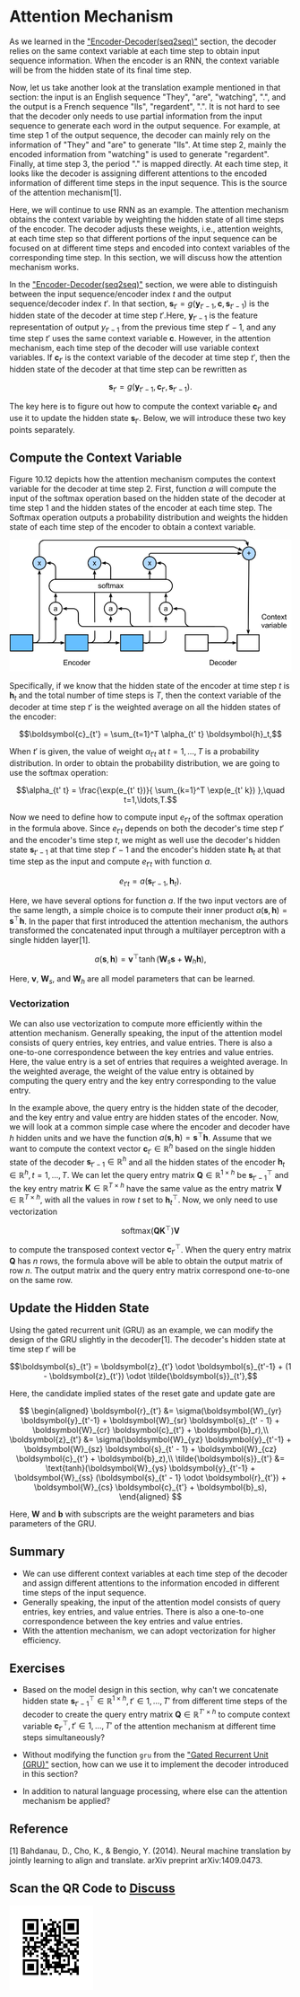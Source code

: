 # Attention Mechanism

As we learned in the ["Encoder-Decoder(seq2seq)"](seq2seq.md) section, the decoder relies on the same context variable at each time step to obtain input sequence information.  When the encoder is an RNN, the context variable will be from the hidden state of its final time step.

Now, let us take another look at the translation example mentioned in that section: the input is an English sequence "They", "are", "watching", ".", and the output is a French sequence "Ils", "regardent", ".". It is not hard to see that the decoder only needs to use partial information from the input sequence to generate each word in the output sequence. For example, at time step 1 of the output sequence, the decoder can mainly rely on the information of "They" and "are" to generate "Ils". At time step 2, mainly the encoded information from "watching" is used to generate "regardent". Finally, at time step 3, the period "." is mapped directly.  At each time step, it looks like the decoder is assigning different attentions to the encoded information of different time steps in the input sequence. This is the source of the attention mechanism[1].

Here, we will continue to use RNN as an example. The attention mechanism obtains the context variable by weighting the hidden state of all time steps of the encoder. The decoder adjusts these weights, i.e., attention weights, at each time step so that different portions of the input sequence can be focused on at different time steps and encoded into context variables of the corresponding time step. In this section, we will discuss how the attention mechanism works.


In the ["Encoder-Decoder(seq2seq)"](seq2seq.md) section, we were able to distinguish between the input sequence/encoder index $t$ and the output sequence/decoder index $t'$. In that section, $\boldsymbol{s}_{t'} = g(\boldsymbol{y}_{t'-1}, \boldsymbol{c}, \boldsymbol{s}_{t'-1})$ is the hidden state of the decoder at time step $t'$.Here, $\boldsymbol{y}_{t'-1}$ is the feature representation of output $y_{t'-1}$ from the previous time step $t'-1$, and any time step $t'$ uses the same context variable $\boldsymbol{c}$. However, in the attention mechanism, each time step of the decoder will use variable context variables. If $\boldsymbol{c}_{t'}$ is the context variable of the decoder at time step $t'$, then the hidden state of the decoder at that time step can be rewritten as

$$\boldsymbol{s}_{t'} = g(\boldsymbol{y}_{t'-1}, \boldsymbol{c}_{t'}, \boldsymbol{s}_{t'-1}).$$

The key here is to figure out how to compute the context variable $\boldsymbol{c}_{t'}$ and use it to update the hidden state $\boldsymbol{s}_{t'}$. Below, we will introduce these two key points separately.


## Compute the Context Variable

Figure 10.12 depicts how the attention mechanism computes the context variable for the decoder at time step 2. First, function $a$ will compute the input of the softmax operation based on the hidden state of the decoder at time step 1 and the hidden states of the encoder at each time step. The Softmax operation outputs a probability distribution and weights the hidden state of each time step of the encoder to obtain a context variable.

![Attention mechanism based on the encoder-decoder. ](../img/attention.svg)


Specifically, if we know that the hidden state of the encoder at time step $t$ is $\boldsymbol{h}_t$ and the total number of time steps is $T$, then the context variable of the decoder at time step $t'$ is the weighted average on all the hidden states of the encoder:

$$\boldsymbol{c}_{t'} = \sum_{t=1}^T \alpha_{t' t} \boldsymbol{h}_t,$$

When $t'$ is given, the value of weight $\alpha_{t't}$ at $t=1, \ldots,T$ is a probability distribution. In order to obtain the probability distribution, we are going to use the softmax operation:

$$\alpha_{t' t} = \frac{\exp(e_{t' t})}{ \sum_{k=1}^T \exp(e_{t' k}) },\quad t=1,\ldots,T.$$

Now we need to define how to compute input $e_{t' t}$ of the softmax operation in the formula above. Since $e_{t' t}$ depends on both the decoder's time step $t'$ and the encoder's time step $t$, we might as well use the decoder's hidden state $\boldsymbol{s}_{t' - 1}$ at that time step $t'-1$ and the encoder's hidden state $\boldsymbol{h}_t$ at that time step as the input and compute $e_{t' t}$ with function $a$.

$$e_{t' t} = a(\boldsymbol{s}_{t' - 1}, \boldsymbol{h}_t).$$


Here, we have several options for function $a$. If the two input vectors are of the same length, a simple choice is to compute their inner product $a(\boldsymbol{s}, \boldsymbol{h})=\boldsymbol{s}^\top \boldsymbol{h}$. In the paper that first introduced the attention mechanism, the authors transformed the concatenated input through a multilayer perceptron with a single hidden layer[1].

$$a(\boldsymbol{s}, \boldsymbol{h}) = \boldsymbol{v}^\top \tanh(\boldsymbol{W}_s \boldsymbol{s} + \boldsymbol{W}_h \boldsymbol{h}),$$

Here, $\boldsymbol{v}$, $\boldsymbol{W}_s$, and $\boldsymbol{W}_h$ are all model parameters that can be learned.

### Vectorization

We can also use vectorization to compute more efficiently within the attention mechanism. Generally speaking, the input of the attention model consists of query entries, key entries, and value entries. There is also a one-to-one correspondence between the key entries and value entries. Here, the value entry is a set of entries that requires a weighted average. In the weighted average, the weight of the value entry is obtained by computing the query entry and the key entry corresponding to the value entry.

In the example above, the query entry is the hidden state of the decoder, and the key entry and value entry are hidden states of the encoder.
Now, we will look at a common simple case where the encoder and decoder have $h$ hidden units and we have the function $a(\boldsymbol{s}, \boldsymbol{h})=\boldsymbol{s}^ \top \boldsymbol{h}$. Assume that we want to compute the context vector $\boldsymbol{c}_{t'}\in \mathbb{R}^{h}$ based on the single hidden state of the decoder $\boldsymbol{s}_{t' - 1} \in \mathbb{R}^{h}$ and all the hidden states of the encoder $\boldsymbol{h}_t \in \mathbb{R}^{h}, t = 1,\ldots,T$.
We can let the query entry matrix $\boldsymbol{Q} \in \mathbb{R}^{1 \times h}$ be $\boldsymbol{s}_{t' - 1}^\top$ and the key entry matrix $\boldsymbol{K} \in \mathbb{R}^{T \times h}$ have the same value as the entry matrix $\boldsymbol{V} \in \mathbb{R}^{T \times h}$, with all the values in row $t$ set to $\boldsymbol{h}_t^\top$. Now, we only need to use vectorization

$$\text{softmax}(\boldsymbol{Q}\boldsymbol{K}^\top)\boldsymbol{V}$$

to compute the transposed context vector $\boldsymbol{c}_{t'}^\top$. When the query entry matrix $\boldsymbol{Q}$ has $n$ rows, the formula above will be able to obtain the output matrix of row $n$. The output matrix and the query entry matrix correspond one-to-one on the same row.



## Update the Hidden State

Using the gated recurrent unit (GRU) as an example, we can modify the design of the GRU slightly in the decoder[1]. The decoder's hidden state at time step $t'$ will be

$$\boldsymbol{s}_{t'} = \boldsymbol{z}_{t'} \odot \boldsymbol{s}_{t'-1}  + (1 - \boldsymbol{z}_{t'}) \odot \tilde{\boldsymbol{s}}_{t'},$$

Here, the candidate implied states of the reset gate and update gate are


$$
\begin{aligned}
\boldsymbol{r}_{t'} &= \sigma(\boldsymbol{W}_{yr} \boldsymbol{y}_{t'-1} + \boldsymbol{W}_{sr} \boldsymbol{s}_{t' - 1} + \boldsymbol{W}_{cr} \boldsymbol{c}_{t'} + \boldsymbol{b}_r),\\
\boldsymbol{z}_{t'} &= \sigma(\boldsymbol{W}_{yz} \boldsymbol{y}_{t'-1} + \boldsymbol{W}_{sz} \boldsymbol{s}_{t' - 1} + \boldsymbol{W}_{cz} \boldsymbol{c}_{t'} + \boldsymbol{b}_z),\\
\tilde{\boldsymbol{s}}_{t'} &= \text{tanh}(\boldsymbol{W}_{ys} \boldsymbol{y}_{t'-1} + \boldsymbol{W}_{ss} (\boldsymbol{s}_{t' - 1} \odot \boldsymbol{r}_{t'}) + \boldsymbol{W}_{cs} \boldsymbol{c}_{t'} + \boldsymbol{b}_s),
\end{aligned}
$$

Here, $\boldsymbol{W}$ and $\boldsymbol{b}$ with subscripts are the weight parameters and bias parameters of the GRU.

## Summary

* We can use different context variables at each time step of the decoder and assign different attentions to the information encoded in different time steps of the input sequence.
* Generally speaking, the input of the attention model consists of query entries, key entries, and value entries. There is also a one-to-one correspondence between the key entries and value entries.
* With the attention mechanism, we can adopt vectorization for higher efficiency.


## Exercises

* Based on the model design in this section, why can't we concatenate hidden state $\boldsymbol{s}_{t' - 1}^\top \in \mathbb{R}^{1 \times h}, t' \in 1, \ldots, T'$ from different time steps of the decoder to create the query entry matrix $\boldsymbol{Q} \in \mathbb{R}^{T' \times h}$ to compute context variable $\boldsymbol{c}_{t'}^\top, t' \in 1, \ldots, T'$ of the attention mechanism at different time steps simultaneously?

* Without modifying the function `gru` from the ["Gated Recurrent Unit (GRU)"](../chapter_recurrent-neural-networks/gru.md) section, how can we use it to implement the decoder introduced in this section?

* In addition to natural language processing, where else can the attention mechanism be applied?

## Reference

[1] Bahdanau, D., Cho, K., & Bengio, Y. (2014). Neural machine translation by jointly learning to align and translate. arXiv preprint arXiv:1409.0473.

## Scan the QR Code to [Discuss](https://discuss.mxnet.io/t/2395)

![](../img/qr_attention.svg)
